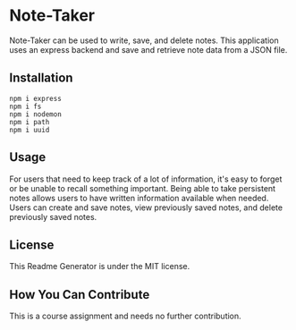 # Note-Taker
Note-Taker can be used to write, save, and delete notes. This application uses an express backend and save and retrieve note data from a JSON file.

## Installation 
```npm i express```<br>
```npm i fs```<br>
```npm i nodemon```<br>
```npm i path```<br>
```npm i uuid```<br>

## Usage
For users that need to keep track of a lot of information, it's easy to forget or be unable to recall something important. Being able to take persistent notes allows users to have written information available when needed. Users can create and save notes, view previously saved notes, and delete previously saved notes.

## License
This Readme Generator is under the MIT license.

## How You Can Contribute
This is a course assignment and needs no further contribution.